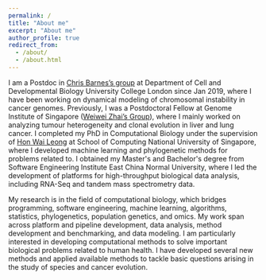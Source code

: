 ```yaml
---
permalink: /
title: "About me"
excerpt: "About me"
author_profile: true
redirect_from:
  - /about/
  - /about.html
---
```


I am a Postdoc in [Chris Barnes’s group](https://ucl-cssb.github.io) at Department of Cell and Developmental Biology University College London since Jan 2019, where I have been working on dynamical modeling of chromosomal instability in cancer genomes. Previously, I was a Postdoctoral Fellow at Genome Institute of Singapore ([Weiwei Zhai’s Group](https://zhailab.cn/)), where I mainly worked on analyzing tumour heterogeneity and clonal evolution in liver and lung cancer. I completed my PhD in Computational Biology under the supervision of [Hon Wai Leong](https://www.comp.nus.edu.sg/~leonghw/) at School of Computing National University of Singapore, where I developed machine learning and phylogenetic methods for problems related to. I obtained my Master's and Bachelor's degree from Software Engineering Institute East China Normal University, where I led the development of platforms for high-throughput biological data analysis, including RNA-Seq and tandem mass spectrometry data.

My research is in the field of computational biology, which bridges programming, software engineering, machine learning, algorithms, statistics, phylogenetics, population genetics, and omics. My work span across platform and pipeline development, data analysis, method development and benchmarking, and data modeling. I am particularly interested in developing computational methods to solve important biological problems related to human health. I have developed several new methods and applied available methods to tackle basic questions arising in the study of species and cancer evolution.
